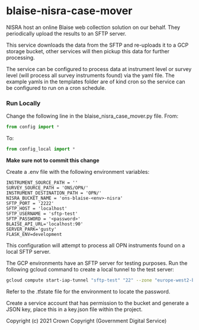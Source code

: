 # blaise-nisra-case-mover

NISRA host an online Blaise web collection solution on our behalf. They periodically upload the results to an SFTP
server.

This service downloads the data from the SFTP and re-uploads it to a GCP storage bucket, other services will then pickup
this data for further processing.

The service can be configured to process data at instrument level or survey level (will process all survey instruments
found) via the yaml file. The example yamls in the templates folder are of kind cron so the service can be configured to
run on a cron schedule.

### Run Locally

Change the following line in the blaise_nisra_case_mover.py file. From:

```python
from config import *
```

To:

```python
from config_local import *
```

**Make sure not to commit this change**

Create a .env file with the following environment variables:

```
INSTRUMENT_SOURCE_PATH = ''
SURVEY_SOURCE_PATH = 'ONS/OPN/'
INSTRUMENT_DESTINATION_PATH = 'OPN/'
NISRA_BUCKET_NAME = 'ons-blaise-<env>-nisra'
SFTP_PORT = '2222'
SFTP_HOST = 'localhost'
SFTP_USERNAME = 'sftp-test'
SFTP_PASSWORD = '<password>'
BLAISE_API_URL='localhost:90'
SERVER_PARK='gusty'
FLASK_ENV=development
```

This configuration will attempt to process all OPN instruments found on a local SFTP server.

The GCP environments have an SFTP server for testing purposes. Run the following gcloud command to create a local tunnel
to the test server:

```bash
gcloud compute start-iap-tunnel "sftp-test" "22" --zone "europe-west2-b" --project "ons-blaise-<env>" --local-host-port=localhost:2222
```

Refer to the .tfstate file for the environment to locate the password.

Create a service account that has permission to the bucket and generate a JSON key, place this in a key.json file within
the project.

Copyright (c) 2021 Crown Copyright (Government Digital Service)
